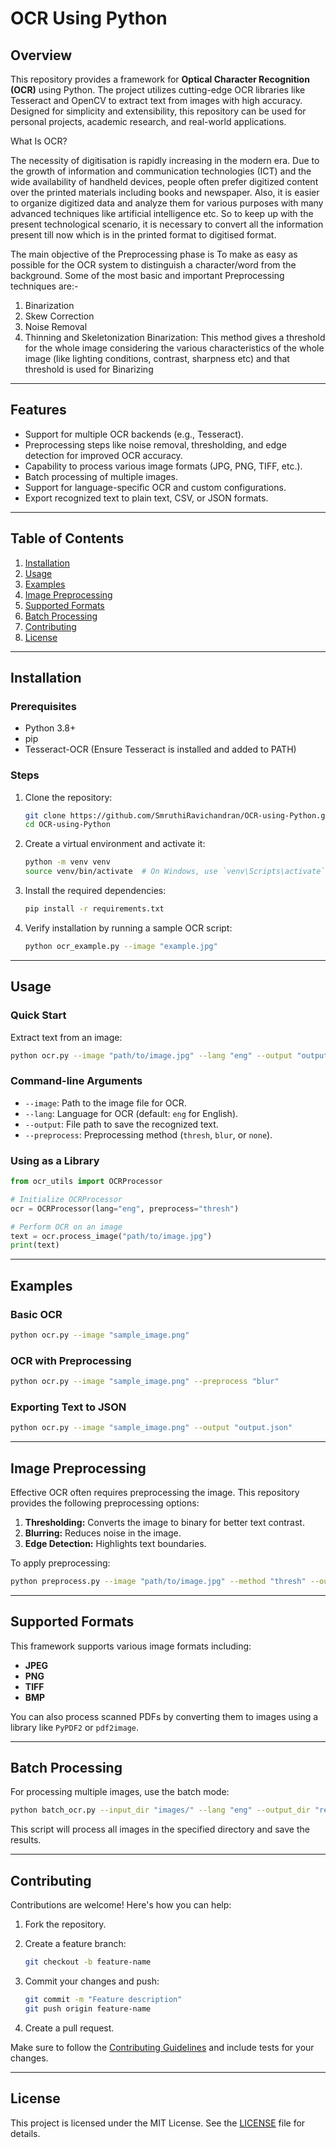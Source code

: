 # OCR Using Python

## Overview

This repository provides a framework for **Optical Character Recognition (OCR)** using Python. The project utilizes cutting-edge OCR libraries like Tesseract and OpenCV to extract text from images with high accuracy. Designed for simplicity and extensibility, this repository can be used for personal projects, academic research, and real-world applications.

What Is OCR?

 The necessity of digitisation is rapidly increasing in the modern era. Due to the growth of information and communication technologies (ICT) and the wide availability of handheld devices, people often prefer digitized content over the printed materials including books and newspaper. Also, it is easier to organize digitized data and analyze them for various purposes with many advanced techniques like artificial intelligence etc. So to keep up with the present technological scenario, it is necessary to convert all the information present till now which is in the printed format to digitised format.
  
  The main objective of the Preprocessing phase is To make as easy as possible for the OCR system to distinguish a character/word from the background.
Some of the most basic and important Preprocessing techniques are:-
1) Binarization
2) Skew Correction
3) Noise Removal
4) Thinning and Skeletonization
Binarization: This method gives a threshold for the whole image considering the various characteristics of the whole image (like lighting conditions, contrast, sharpness etc) and that threshold is used for Binarizing
---

## Features

- Support for multiple OCR backends (e.g., Tesseract).
- Preprocessing steps like noise removal, thresholding, and edge detection for improved OCR accuracy.
- Capability to process various image formats (JPG, PNG, TIFF, etc.).
- Batch processing of multiple images.
- Support for language-specific OCR and custom configurations.
- Export recognized text to plain text, CSV, or JSON formats.

---

## Table of Contents

1. [Installation](#installation)
2. [Usage](#usage)
3. [Examples](#examples)
4. [Image Preprocessing](#image-preprocessing)
5. [Supported Formats](#supported-formats)
6. [Batch Processing](#batch-processing)
7. [Contributing](#contributing)
8. [License](#license)

---

## Installation

### Prerequisites

- Python 3.8+
- pip
- Tesseract-OCR (Ensure Tesseract is installed and added to PATH)

### Steps

1. Clone the repository:

   ```bash
   git clone https://github.com/SmruthiRavichandran/OCR-using-Python.git
   cd OCR-using-Python
   ```

2. Create a virtual environment and activate it:

   ```bash
   python -m venv venv
   source venv/bin/activate  # On Windows, use `venv\Scripts\activate`
   ```

3. Install the required dependencies:

   ```bash
   pip install -r requirements.txt
   ```

4. Verify installation by running a sample OCR script:

   ```bash
   python ocr_example.py --image "example.jpg"
   ```

---

## Usage

### Quick Start

Extract text from an image:

```bash
python ocr.py --image "path/to/image.jpg" --lang "eng" --output "output.txt"
```

### Command-line Arguments

- `--image`: Path to the image file for OCR.
- `--lang`: Language for OCR (default: `eng` for English).
- `--output`: File path to save the recognized text.
- `--preprocess`: Preprocessing method (`thresh`, `blur`, or `none`).

### Using as a Library

```python
from ocr_utils import OCRProcessor

# Initialize OCRProcessor
ocr = OCRProcessor(lang="eng", preprocess="thresh")

# Perform OCR on an image
text = ocr.process_image("path/to/image.jpg")
print(text)
```

---

## Examples

### Basic OCR

```bash
python ocr.py --image "sample_image.png"
```

### OCR with Preprocessing

```bash
python ocr.py --image "sample_image.png" --preprocess "blur"
```

### Exporting Text to JSON

```bash
python ocr.py --image "sample_image.png" --output "output.json"
```

---

## Image Preprocessing

Effective OCR often requires preprocessing the image. This repository provides the following preprocessing options:

1. **Thresholding:** Converts the image to binary for better text contrast.
2. **Blurring:** Reduces noise in the image.
3. **Edge Detection:** Highlights text boundaries.

To apply preprocessing:

```bash
python preprocess.py --image "path/to/image.jpg" --method "thresh" --output "processed_image.jpg"
```

---

## Supported Formats

This framework supports various image formats including:

- **JPEG**
- **PNG**
- **TIFF**
- **BMP**

You can also process scanned PDFs by converting them to images using a library like `PyPDF2` or `pdf2image`.

---

## Batch Processing

For processing multiple images, use the batch mode:

```bash
python batch_ocr.py --input_dir "images/" --lang "eng" --output_dir "results/"
```

This script will process all images in the specified directory and save the results.

---

## Contributing

Contributions are welcome! Here's how you can help:

1. Fork the repository.
2. Create a feature branch:

   ```bash
   git checkout -b feature-name
   ```

3. Commit your changes and push:

   ```bash
   git commit -m "Feature description"
   git push origin feature-name
   ```

4. Create a pull request.

Make sure to follow the [Contributing Guidelines](CONTRIBUTING.md) and include tests for your changes.

---

## License

This project is licensed under the MIT License. See the [LICENSE](LICENSE) file for details.


